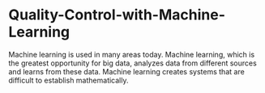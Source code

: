 # Quality-Control-with-Machine-Learning
Machine learning is used in many areas today. Machine learning, which is the greatest opportunity for big data, analyzes data from different sources and learns from these data. Machine learning creates systems that are difficult to establish mathematically. 
